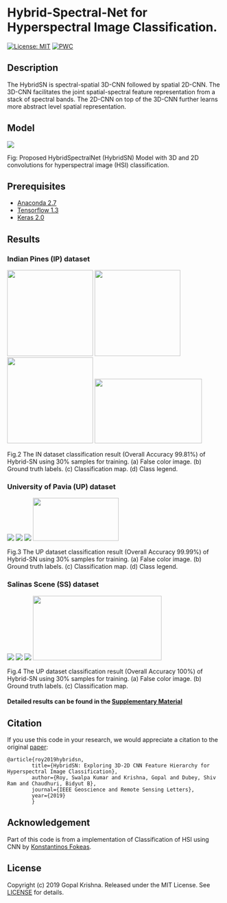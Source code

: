 # Hybrid-Spectral-Net for Hyperspectral Image Classification.
[![License: MIT](https://img.shields.io/badge/License-MIT-yellow.svg)](https://opensource.org/licenses/MIT)
[![PWC](https://img.shields.io/endpoint.svg?url=https://paperswithcode.com/badge/hybridsn-exploring-3d-2d-cnn-feature/hyperspectral-image-classification-on-indian)](https://paperswithcode.com/sota/hyperspectral-image-classification-on-indian?p=hybridsn-exploring-3d-2d-cnn-feature)
## Description

The  HybridSN  is  spectral-spatial  3D-CNN  followed  by spatial 2D-CNN. The 3D-CNN facilitates the joint spatial-spectral feature  representation  from  a  stack  of  spectral  bands.  The  2D-CNN  on  top  of  the  3D-CNN  further  learns  more  abstract  level spatial  representation. 

## Model

<img src="figure/HSI-RN.jpg"/>

Fig: Proposed HybridSpectralNet (HybridSN) Model with 3D and 2D convolutions for hyperspectral image (HSI) classification.

## Prerequisites

- [Anaconda 2.7](https://www.anaconda.com/download/#linux)
- [Tensorflow 1.3](https://github.com/tensorflow/tensorflow/tree/r1.3)
- [Keras 2.0](https://github.com/fchollet/keras)

## Results

### Indian Pines (IP) dataset

<img src="figure/IP-FC.jpg" width="200" height="200"/> <img src="figure/IP-GT.jpg" width="200" height="200"/> <img src="figure/IP-Pr.jpg" width="200" height="200"/> <img src="figure/IP_legend.jpg" width="250" height="150"/>

Fig.2  The IN dataset classification result (Overall Accuracy 99.81%) of Hybrid-SN using 30% samples for training. (a) False color image. (b) Ground truth labels. (c) Classification map. (d) Class legend. 

### University of Pavia (UP) dataset

<img src="figure/UP-FC.jpg"/> <img src="figure/UP-GT.jpg"/> <img src="figure/UP-Pr.jpg"/> <img src="figure/UP_legend.jpg" width="200" height="100"/>

Fig.3  The UP dataset classification result (Overall Accuracy 99.99%) of Hybrid-SN using 30% samples for training. (a) False color image. (b) Ground truth labels. (c) Classification map. (d) Class legend.

### Salinas Scene (SS) dataset

<img src="figure/SA-FC.jpg"/> <img src="figure/SA-GT.jpg"/> <img src="figure/SA-Pr.jpg"/> <img src="figure/SA_legend.jpg" width="300" height="150"/>

Fig.4  The UP dataset classification result (Overall Accuracy 100%) of Hybrid-SN using 30% samples for training. (a) False color image. (b) Ground truth labels. (c) Classification map.

#### Detailed results can be found in the [Supplementary Material](supplementary-material.pdf)

## Citation

If you use this code in your research, we would appreciate a citation to the original [paper](paper.pdf):

	@article{roy2019hybridsn,
            title={HybridSN: Exploring 3D-2D CNN Feature Hierarchy for Hyperspectral Image Classification},
            author={Roy, Swalpa Kumar and Krishna, Gopal and Dubey, Shiv Ram and Chaudhuri, Bidyut B},
            journal={IEEE Geoscience and Remote Sensing Letters},
            year={2019}
            }


## Acknowledgement

Part of this code is from a implementation of Classification of HSI using CNN by [Konstantinos Fokeas](https://github.com/KonstantinosF/Classification-of-Hyperspectral-Image).

## License

Copyright (c) 2019 Gopal Krishna. Released under the MIT License. See [LICENSE](LICENSE) for details.

